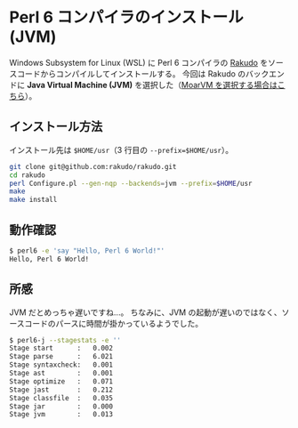 # Perl 6 コンパイラのインストール (JVM)

Windows Subsystem for Linux (WSL) に Perl 6 コンパイラの [Rakudo](https://rakudo.org/) をソースコードからコンパイルしてインストールする。
今回は Rakudo のバックエンドに **Java Virtual Machine (JVM)** を選択した（[MoarVM を選択する場合はこちら](./install-for-moar.md)）。

## インストール方法

インストール先は `$HOME/usr`（3 行目の `--prefix=$HOME/usr`）。

```bash
git clone git@github.com:rakudo/rakudo.git
cd rakudo
perl Configure.pl --gen-nqp --backends=jvm --prefix=$HOME/usr
make
make install
```

## 動作確認

```bash
$ perl6 -e 'say "Hello, Perl 6 World!"'
Hello, Perl 6 World!
```

## 所感

JVM だとめっちゃ遅いですね...。
ちなみに、JVM の起動が遅いのではなく、ソースコードのパースに時間が掛かっているようでした。

```bash
$ perl6-j --stagestats -e ''
Stage start      :   0.002
Stage parse      :   6.021
Stage syntaxcheck:   0.001
Stage ast        :   0.001
Stage optimize   :   0.071
Stage jast       :   0.212
Stage classfile  :   0.035
Stage jar        :   0.000
Stage jvm        :   0.013
```
